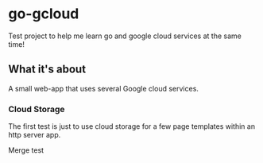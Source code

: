 # go-gcloud
Test project to help me learn go and google cloud services at the same time!

## What it's about
A small web-app that uses several Google cloud services.

### Cloud Storage
The first test is just to use cloud storage for a few page templates within an http server app.

Merge test
